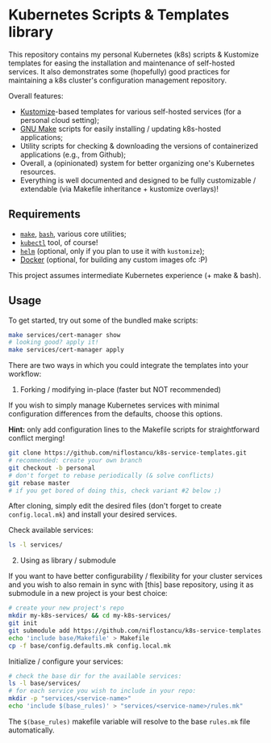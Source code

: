 # Kubernetes Scripts & Templates library

This repository contains my personal Kubernetes (k8s) scripts & Kustomize
templates for easing the installation and maintenance of self-hosted services.
It also demonstrates some (hopefully) good practices for maintaining a k8s
cluster's configuration management repository.

Overall features:

- [Kustomize](https://kustomize.io/)-based templates for various self-hosted
  services (for a personal cloud setting);
- [GNU Make](https://www.gnu.org/software/make/) scripts for easily installing
  / updating k8s-hosted applications;
- Utility scripts for checking & downloading the versions of containerized
  applications (e.g., from Github);
- Overall, a (opinionated) system for better organizing one's Kubernetes
  resources.
- Everything is well documented and designed to be fully customizable
  / extendable (via Makefile inheritance + kustomize overlays)!

## Requirements

- [`make`](https://www.gnu.org/software/make/),
  [`bash`](https://www.gnu.org/software/bash/), various core utilities;
- [`kubectl`](https://kubernetes.io/docs/tasks/tools/) tool, of course!
- [`helm`](https://helm.sh/) (optional, only if you plan to use it with `kustomize`);
- [Docker](https://docker.com/) (optional, for building any custom images ofc :P)

This project assumes intermediate Kubernetes experience (+ make & bash).

## Usage

To get started, try out some of the bundled make scripts:

```sh
make services/cert-manager show
# looking good? apply it!
make services/cert-manager apply
```

There are two ways in which you could integrate the templates into your
workflow:

1. Forking / modifying in-place (faster but NOT recommended)

  If you wish to simply manage Kubernetes services with minimal configuration
  differences from the defaults, choose this options.

  **Hint:** only add configuration lines to the Makefile scripts for
  straightforward conflict merging!

  ```sh
  git clone https://github.com/niflostancu/k8s-service-templates.git
  # recommended: create your own branch
  git checkout -b personal
  # don't forget to rebase periodically (& solve conflicts)
  git rebase master
  # if you get bored of doing this, check variant #2 below ;)
  ```

  After cloning, simply edit the desired files (don't forget to create
  `config.local.mk`) and install your desired services.

  Check available services:
  ```sh
  ls -l services/
  ```

2. Using as library / submodule

  If you want to have better configurability / flexibility for your cluster
  services and you wish to also remain in sync with [this] base repository,
  using it as submodule in a new project is your best choice:
  
  ```sh
  # create your new project's repo
  mkdir my-k8s-services/ && cd my-k8s-services/
  git init
  git submodule add https://github.com/niflostancu/k8s-service-templates.git base/
  echo 'include base/Makefile' > Makefile
  cp -f base/config.defaults.mk config.local.mk
  ```

  Initialize / configure your services:
  ```sh
  # check the base dir for the available services:
  ls -l base/services/
  # for each service you wish to include in your repo:
  mkdir -p "services/<service-name>"
  echo 'include $(base_rules)' > "services/<service-name>/rules.mk"
  ```

  The `$(base_rules)` makefile variable will resolve to the base `rules.mk`
  file automatically.

